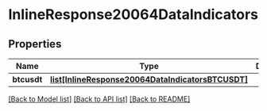 # InlineResponse20064DataIndicators

## Properties
Name | Type | Description | Notes
------------ | ------------- | ------------- | -------------
**btcusdt** | [**list[InlineResponse20064DataIndicatorsBTCUSDT]**](InlineResponse20064DataIndicatorsBTCUSDT.md) |  | 

[[Back to Model list]](../README.md#documentation-for-models) [[Back to API list]](../README.md#documentation-for-api-endpoints) [[Back to README]](../README.md)

